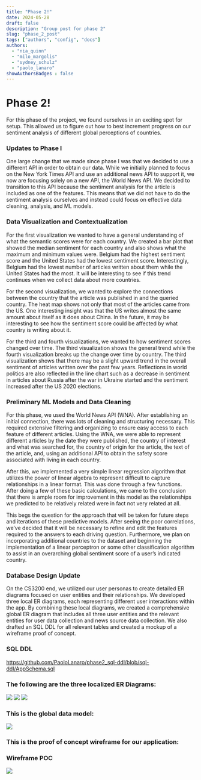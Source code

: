 ```yaml
---
title: "Phase 2!"
date: 2024-05-28
draft: false
description: "Group post for phase 2"
slug: "phase_2_post"
tags: ["authors", "config", "docs"]
authors:
  - "nia_quinn"
  - "milo_margolis"
  - "sydney_schulz"
  - "paolo_lanaro"
showAuthorsBadges : false
---
```

# Phase 2!

For this phase of the project, we found ourselves in an exciting spot for setup. This allowed us to figure out how to best increment progress on our sentiment analysis of different global perceptions of countries.

### Updates to Phase I

One large change that we made since phase I was that we decided to use a different API in order to obtain our data. While we initially planned to focus on the New York Times API and use an additional news API to support it, we now are focusing solely on a new API, the World News API. We decided to transition to this API because the sentiment analysis for the article is included as one of the features. This means that we did not have to do the sentiment analysis ourselves and instead could focus on effective data cleaning, analysis, and ML models.

### Data Visualization and Contextualization

For the first visualization we wanted to have a general understanding of what the semantic scores were for each country. We created a bar plot that showed the median sentiment for each country and also shows what the maximum and minimum values were. Belgium had the highest sentiment score and the United States had the lowest sentiment score. Interestingly, Belgium had the lowest number of articles written about them while the United States had the most. It will be interesting to see if this trend continues when we collect data about more countries.

For the second visualization, we wanted to explore the connections between the country that the article was published in and the queried country. The heat map shows not only that most of the articles came from the US. One interesting insight was that the US writes almost the same amount about itself as it does about China. In the future, it may be interesting to see how the sentiment score could be affected by what country is writing about it. 

For the third and fourth visualizations, we wanted to how sentiment scores changed over time. The third visualization shows the general trend while the fourth visualization breaks up the change over time by country. The third visualization shows that there may be a slight upward trend in the overall sentiment of articles written over the past few years. Reflections in world politics are also reflected in the line chart such as a decrease in sentiment in articles about Russia after the war in Ukraine started and the sentiment increased after the US 2020 elections.

### Preliminary ML Models and Data Cleaning

For this phase, we used the World News API (WNA). After establishing an initial connection, there was lots of cleaning and structuring necessary. This required extensive filtering and organizing to ensure easy access to each feature of different articles. Using the WNA, we were able to represent different articles by the date they were published, the country of interest and what was searched for, the country of origin for the article, the text of the article, and, using an additional API to obtain the safety score associated with living in each country.

After this, we implemented a very simple linear regression algorithm that utilizes the power of linear algebra to represent difficult to capture relationships in a linear format. This was done through a few functions. After doing a few of these basic calculations, we came to the conclusion that there is ample room for improvement in this model as the relationships we predicted to be relatively related were in fact not very related at all. 

This begs the question for the approach that will be taken for future steps and iterations of these predictive models. After seeing the poor correlations, we’ve decided that it will be necessary to refine and edit the features required to the answers to each driving question. Furthermore, we plan on incorporating additional countries to the dataset and beginning the implementation of a linear perceptron or some other classification algorithm to assist in an overarching global sentiment score of a user’s indicated country.

### **Database Design Update**

On the CS3200 end, we utilized our user personas to create detailed ER diagrams focused on user entities and their relationships. We developed three local ER diagrams, each representing different user interactions within the app. By combining these local diagrams, we created a comprehensive global ER diagram that includes all three user entities and the relevant entities for user data collection and news source data collection. We also drafted an SQL DDL for all relevant tables and created a mockup of a wireframe proof of concept.

### SQL DDL
https://github.com/PaoloLanaro/phase2_sql-ddl/blob/sql-ddl/AppSchema.sql

### The following are the three localized ER Diagrams:

<img src="https://i.imgur.com/73AsKPn.png" class="center"/>
<img src="https://i.imgur.com/dTQVP7w.png" class="center"/>
<img src="https://i.imgur.com/ThogIut.png" class="center"/>

### This is the global data model:

<img src="https://i.imgur.com/EOvQHQg.png" class="center"/>

### This is the proof of concept wireframe for our application:

### Wireframe POC
<img src="https://i.imgur.com/iFdaiJR.png" class="center"/>
